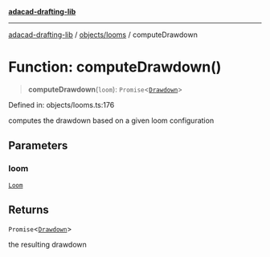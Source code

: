 [**adacad-drafting-lib**](../../../README.md)

***

[adacad-drafting-lib](../../../modules.md) / [objects/looms](../README.md) / computeDrawdown

# Function: computeDrawdown()

> **computeDrawdown**(`loom`): `Promise`\<[`Drawdown`](../../datatypes/type-aliases/Drawdown.md)\>

Defined in: objects/looms.ts:176

computes the drawdown based on a given loom configuration

## Parameters

### loom

[`Loom`](../../datatypes/type-aliases/Loom.md)

## Returns

`Promise`\<[`Drawdown`](../../datatypes/type-aliases/Drawdown.md)\>

the resulting drawdown
